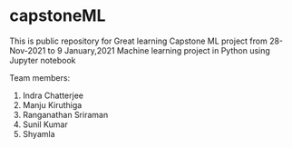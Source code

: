 # capstoneML
This is public repository for Great learning Capstone ML project from 28-Nov-2021 to 9 January,2021
Machine learning project in Python using Jupyter notebook 

Team members:

1. Indra Chatterjee
2. Manju Kiruthiga
3. Ranganathan Sriraman
4. Sunil Kumar
5. Shyamla 

